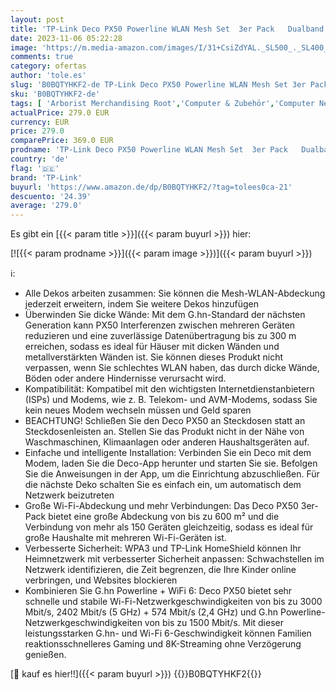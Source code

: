 ```yaml
---
layout: post
title: 'TP-Link Deco PX50 Powerline WLAN Mesh Set  3er Pack   Dualband Wi-Fi 6 AX3000 + G.hn G1500  ideal zur großer Räume und Dicker Mauern  empfohlen für Häuser mit 4-6 Schlafzimmern  WPA3'
date: 2023-11-06 05:22:28
image: 'https://m.media-amazon.com/images/I/31+CsiZdYAL._SL500_._SL400_.jpg'
comments: true
category: ofertas
author: 'tole.es'
slug: 'B0BQTYHKF2-de TP-Link Deco PX50 Powerline WLAN Mesh Set 3er Pack...'
sku: 'B0BQTYHKF2-de'
tags: [ 'Arborist Merchandising Root','Computer & Zubehör','Computer Netzwerkadapter','Netzwerkgeräte','PowerLAN-Adapter','Self Service','Special Features Stores','TP-Link','a4cbee59-f823-40fe-831a-7de64f655f6f_0','a4cbee59-f823-40fe-831a-7de64f655f6f_2701','tp-link','🇩🇪', ]
actualPrice: 279.0 EUR
currency: EUR
price: 279.0
comparePrice: 369.0 EUR
prodname: 'TP-Link Deco PX50 Powerline WLAN Mesh Set  3er Pack   Dualband Wi-Fi 6 AX3000 + G.hn G1500  ideal zur großer Räume und Dicker Mauern  empfohlen für Häuser mit 4-6 Schlafzimmern  WPA3'
country: 'de'
flag: '🇩🇪'
brand: 'TP-Link'
buyurl: 'https://www.amazon.de/dp/B0BQTYHKF2/?tag=tolees0ca-21'
descuento: '24.39'
average: '279.0'
---
```


Es gibt ein [{{< param title >}}]({{< param buyurl >}}) hier:

[![{{< param prodname >}}]({{< param image >}})]({{< param buyurl >}})

ℹ️:

- Alle Dekos arbeiten zusammen: Sie können die Mesh-WLAN-Abdeckung jederzeit erweitern, indem Sie weitere Dekos hinzufügen
- Überwinden Sie dicke Wände: Mit dem G.hn-Standard der nächsten Generation kann PX50 Interferenzen zwischen mehreren Geräten reduzieren und eine zuverlässige Datenübertragung bis zu 300 m erreichen, sodass es ideal für Häuser mit dicken Wänden und metallverstärkten Wänden ist. Sie können dieses Produkt nicht verpassen, wenn Sie schlechtes WLAN haben, das durch dicke Wände, Böden oder andere Hindernisse verursacht wird.
- Kompatibilität: Kompatibel mit den wichtigsten Internetdienstanbietern (ISPs) und Modems, wie z. B. Telekom- und AVM-Modems, sodass Sie kein neues Modem wechseln müssen und Geld sparen
- BEACHTUNG! Schließen Sie den Deco PX50 an Steckdosen statt an Steckdosenleisten an. Stellen Sie das Produkt nicht in der Nähe von Waschmaschinen, Klimaanlagen oder anderen Haushaltsgeräten auf.
- Einfache und intelligente Installation: Verbinden Sie ein Deco mit dem Modem, laden Sie die Deco-App herunter und starten Sie sie. Befolgen Sie die Anweisungen in der App, um die Einrichtung abzuschließen. Für die nächste Deko schalten Sie es einfach ein, um automatisch dem Netzwerk beizutreten
- Große Wi-Fi-Abdeckung und mehr Verbindungen: Das Deco PX50 3er-Pack bietet eine große Abdeckung von bis zu 600 m² und die Verbindung von mehr als 150 Geräten gleichzeitig, sodass es ideal für große Haushalte mit mehreren Wi-Fi-Geräten ist.
- Verbesserte Sicherheit: WPA3 und TP-Link HomeShield können Ihr Heimnetzwerk mit verbesserter Sicherheit anpassen: Schwachstellen im Netzwerk identifizieren, die Zeit begrenzen, die Ihre Kinder online verbringen, und Websites blockieren
- Kombinieren Sie G.hn Powerline + WiFi 6: Deco PX50 bietet sehr schnelle und stabile Wi-Fi-Netzwerkgeschwindigkeiten von bis zu 3000 Mbit/s, 2402 Mbit/s (5 GHz) + 574 Mbit/s (2,4 GHz) und G.hn Powerline-Netzwerkgeschwindigkeiten von bis zu 1500 Mbit/s. Mit dieser leistungsstarken G.hn- und Wi-Fi 6-Geschwindigkeit können Familien reaktionsschnelleres Gaming und 8K-Streaming ohne Verzögerung genießen.

[🛒 kauf es hier!!]({{< param buyurl >}})
{{<world>}}B0BQTYHKF2{{</world>}}
